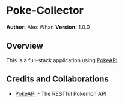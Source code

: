 # Poke-Collector

**Author:** Alex Whan **Version:** 1.0.0

## Overview

This is a full-stack application using [PokeAPI](https://pokeapi.co/).

## Credits and Collaborations

* [PokeAPI](https://pokeapi.co/) - The RESTful Pokemon API




